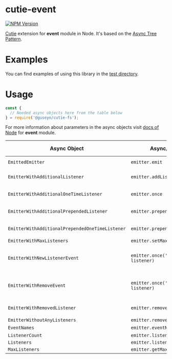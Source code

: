 # cutie-event

[![NPM Version][npm-image]][npm-url]

[Cutie](https://github.com/Guseyn/cutie) extension for <b>event</b> module in Node. It's based on the [Async Tree Pattern](https://github.com/Guseyn/async-tree-patern/blob/master/Async_Tree_Patern.pdf).


# Examples

You can find examples of using this library in the [test directory](https://github.com/Guseyn/cutie-event/tree/master/test).

# Usage

```js
const {
  // Needed async objects here from the table below
} = require('@guseyn/cutie-fs');
```
For more information about parameters in the async objects visit [docs of Node](https://nodejs.org/en/docs/) for <b>event</b> module.

| Async Object | Async/sync call | Parameters(default value/description) | Representation result |
| ------------- | ----------------| ---------- | --------------------- |
| `EmittedEmitter` | `emitter.emit` | `emitter, eventName, ...args` | `emitter` |
| `EmitterWithAdditionalListener` | `emitter.addListener` | `emitter, eventName, listener` | `emitter` |
| `EmitterWithAdditionalOneTimeListener` | `emitter.once` | `emitter, eventName, listener` | `emitter` |
| `EmitterWithAdditionalPrependedListener` | `emitter.prependListener` | `emitter, eventName, listener` | `emitter` |
| `EmitterWithAdditionalPrependedOneTimeListener` | `emitter.prependOnceListener` | `emitter, eventName, listener` | `emitter` |
| `EmitterWithMaxListeners` | `emitter.setMaxListeners` | `emitter, n` | `emitter` |
| `EmitterWithNewListenerEvent` | `emitter.once('newListener', listener)` | `emitter, listener(Event with definedBody(event, listener))` | `emitter` |
| `EmitterWithRemoveEvent` | `emitter.once('removeListener', listener)` | `emitter, listener(Event with definedBody(event, listener))` | `emitter` |
| `EmitterWithRemovedListener` | `emitter.removeListener` | `emitter, eventName, listener` | `emitter` |
| `EmitterWithoutAnyListeners` | `emitter.removeAllListeners` | `emitter, eventName` | `emitter` |
| `EventNames` | `emitter.eventNames` | `emitter` | `(string|symbol)[]` |
| `ListenerCount` | `emitter.listenerCount` | `emitter, eventName` | `number` |
| `Listeners` | `emitter.listeners` | `emitter, eventName` | `function[]` |
| `MaxListeners` | `emitter.getMaxListeners` | `emitter` | `number` |

[npm-image]: https://img.shields.io/npm/v/@guseyn/cutie-event.svg
[npm-url]: https://npmjs.org/package/@guseyn/cutie-event
